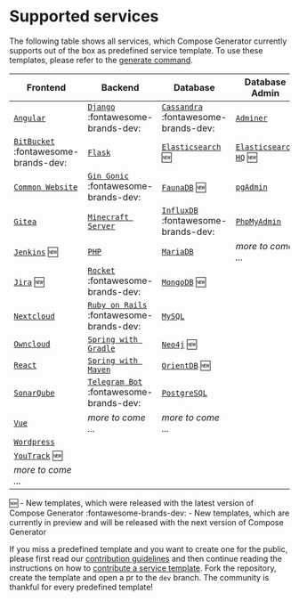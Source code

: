 # Supported services

The following table shows all services, which Compose Generator currently supports out of the box as predefined service template. To use these templates, please refer to the [generate command](../usage/generate).

| Frontend                                                                                                                                          | Backend                                                                                                                                             | Database                                                                                                                                          | Database Admin                                                                                                                               |
| ------------------------------------------------------------------------------------------------------------------------------------------------- | --------------------------------------------------------------------------------------------------------------------------------------------------- | ------------------------------------------------------------------------------------------------------------------------------------------------- | -------------------------------------------------------------------------------------------------------------------------------------------- |
| [`Angular`](https://github.com/compose-generator/compose-generator/tree/dev/predefined-services/frontend/angular)                                 | [`Django`](https://github.com/compose-generator/compose-generator/tree/dev/predefined-services/backend/django) :fontawesome-brands-dev:             | [`Cassandra`](https://github.com/compose-generator/compose-generator/tree/dev/predefined-services/database/cassandra) :fontawesome-brands-dev:    | [`Adminer`](https://github.com/compose-generator/compose-generator/tree/dev/predefined-services/db-admin/adminer)                            |
| [`BitBucket`](https://github.com/compose-generator/compose-generator/tree/dev/predefined-services/frontend/bitbucket) :fontawesome-brands-dev:    | [`Flask`](https://github.com/compose-generator/compose-generator/tree/dev/predefined-services/backend/flask)                                        | [`Elasticsearch`](https://github.com/compose-generator/compose-generator/tree/dev/predefined-services/database/elasticsearch) :new:               | [`Elasticsearch HQ`](https://github.com/compose-generator/compose-generator/tree/dev/predefined-services/db-admin/elasticsearch-hq) :new:    |
| [`Common Website`](https://github.com/compose-generator/compose-generator/tree/dev/predefined-services/frontend/common-website)                   | [`Gin Gonic`](https://github.com/compose-generator/compose-generator/tree/dev/predefined-services/backend/gin) :fontawesome-brands-dev:             | [`FaunaDB`](https://github.com/compose-generator/compose-generator/tree/dev/predefined-services/database/faunadb) :new:                           | [`pgAdmin`](https://github.com/compose-generator/compose-generator/tree/dev/predefined-services/db-admin/pgadmin)                            |
| [`Gitea`](https://github.com/compose-generator/compose-generator/tree/dev/predefined-services/frontend/gitea)                                     | [`Minecraft Server`](https://github.com/compose-generator/compose-generator/tree/dev/predefined-services/backend/minecraft-server)                  | [`InfluxDB`](https://github.com/compose-generator/compose-generator/tree/dev/predefined-services/database/influxdb) :fontawesome-brands-dev:      | [`PhpMyAdmin`](https://github.com/compose-generator/compose-generator/tree/dev/predefined-services/db-admin/phpmyadmin)                      |
| [`Jenkins`](https://github.com/compose-generator/compose-generator/tree/dev/predefined-services/frontend/jenkins) :new:                           | [`PHP`](https://github.com/compose-generator/compose-generator/tree/dev/predefined-services/backend/php)                                            | [`MariaDB`](https://github.com/compose-generator/compose-generator/tree/dev/predefined-services/database/mariadb)                                 | *more to come ...*                                                                                                                           |
| [`Jira`](https://github.com/compose-generator/compose-generator/tree/dev/predefined-services/frontend/jira) :new:                                 | [`Rocket`](https://github.com/compose-generator/compose-generator/tree/dev/predefined-services/backend/rocket) :fontawesome-brands-dev:             | [`MongoDB`](https://github.com/compose-generator/compose-generator/tree/dev/predefined-services/database/mongodb) :new:                           |                                                                                                                                              |
| [`Nextcloud`](https://github.com/compose-generator/compose-generator/tree/dev/predefined-services/frontend/nextcloud)                             | [`Ruby on Rails`](https://github.com/compose-generator/compose-generator/tree/dev/predefined-services/backend/rails) :fontawesome-brands-dev:       | [`MySQL`](https://github.com/compose-generator/compose-generator/tree/dev/predefined-services/database/mysql)                                     |                                                                                                                                              |
| [`Owncloud`](https://github.com/compose-generator/compose-generator/tree/dev/predefined-services/frontend/owncloud)                               | [`Spring with Gradle`](https://github.com/compose-generator/compose-generator/tree/dev/predefined-services/backend/spring-gradle)                   | [`Neo4j`](https://github.com/compose-generator/compose-generator/tree/dev/predefined-services/database/neo4j) :new:                               |                                                                                                                                              |
| [`React`](https://github.com/compose-generator/compose-generator/tree/dev/predefined-services/frontend/react)                                     | [`Spring with Maven`](https://github.com/compose-generator/compose-generator/tree/dev/predefined-services/backend/spring-maven)                     | [`OrientDB`](https://github.com/compose-generator/compose-generator/tree/dev/predefined-services/database/orientdb) :new:                         |                                                                                                                                              |
| [`SonarQube`](https://github.com/compose-generator/compose-generator/tree/dev/predefined-services/frontend/sonarqube)                             | [`Telegram Bot`](https://github.com/compose-generator/compose-generator/tree/dev/predefined-services/backend/telegram-bot) :fontawesome-brands-dev: | [`PostgreSQL`](https://github.com/compose-generator/compose-generator/tree/dev/predefined-services/database/postgres)                             |                                                                                                                                              |
| [`Vue`](https://github.com/compose-generator/compose-generator/tree/dev/predefined-services/frontend/vue)                                         | *more to come ...*                                                                                                                                  | *more to come ...*                                                                                                                                |                                                                                                                                              |
| [`Wordpress`](https://github.com/compose-generator/compose-generator/tree/dev/predefined-services/frontend/wordpress)                             |                                                                                                                                                     |                                                                                                                                                   |                                                                                                                                              |
| [`YouTrack`](https://github.com/compose-generator/compose-generator/tree/dev/predefined-services/frontend/youtrack) :new:                         |                                                                                                                                                     |                                                                                                                                                   |                                                                                                                                              |
| *more to come ...*                                                                                                                                |                                                                                                                                                     |                                                                                                                                                   |                                                                                                                                              |

:new: - New templates, which were released with the latest version of Compose Generator
:fontawesome-brands-dev: - New templates, which are currently in preview and will be released with the next version of Compose Generator

If you miss a predefined template and you want to create one for the public, please first read our [contribution guidelines](../contributing) and then continue reading the instructions on how to [contribute a service template](https://github.com/compose-generator/compose-generator/blob/docs/supported-services-page/predefined-services/README.md). Fork the repository, create the template and open a pr to the `dev` branch. The community is thankful for every predefined template!